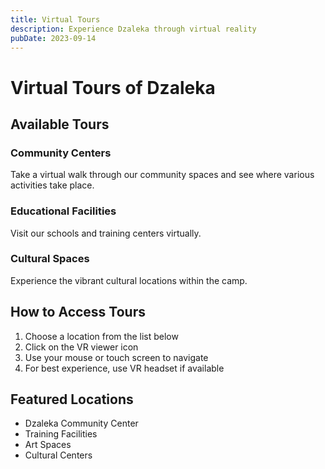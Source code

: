 ```yaml
---
title: Virtual Tours
description: Experience Dzaleka through virtual reality
pubDate: 2023-09-14
---
```


# Virtual Tours of Dzaleka

## Available Tours

### Community Centers
Take a virtual walk through our community spaces and see where various activities take place.

### Educational Facilities
Visit our schools and training centers virtually.

### Cultural Spaces
Experience the vibrant cultural locations within the camp.

## How to Access Tours

1. Choose a location from the list below
2. Click on the VR viewer icon
3. Use your mouse or touch screen to navigate
4. For best experience, use VR headset if available

## Featured Locations

- Dzaleka Community Center
- Training Facilities
- Art Spaces
- Cultural Centers